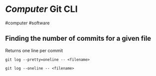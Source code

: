 # *Computer* Git CLI
#computer #software

## Finding the number of commits for a given file
Returns one line per commit
```
git log --pretty=oneline -- <filename>
```
```
git log --oneline -- <filename>
```
